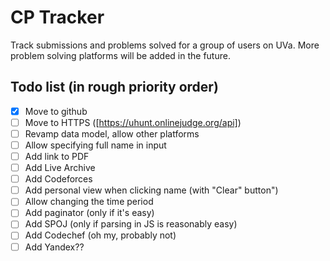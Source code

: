 # CP Tracker
Track submissions and problems solved for a group of users on UVa.
More problem solving platforms will be added in the future.

## Todo list (in rough priority order)
- [x] Move to github
- [ ] Move to HTTPS ([https://uhunt.onlinejudge.org/api])
- [ ] Revamp data model, allow other platforms
- [ ] Allow specifying full name in input
- [ ] Add link to PDF
- [ ] Add Live Archive
- [ ] Add Codeforces
- [ ] Add personal view when clicking name (with "Clear" button")
- [ ] Allow changing the time period
- [ ] Add paginator (only if it's easy)
- [ ] Add SPOJ (only if parsing in JS is reasonably easy)
- [ ] Add Codechef (oh my, probably not)
- [ ] Add Yandex??
